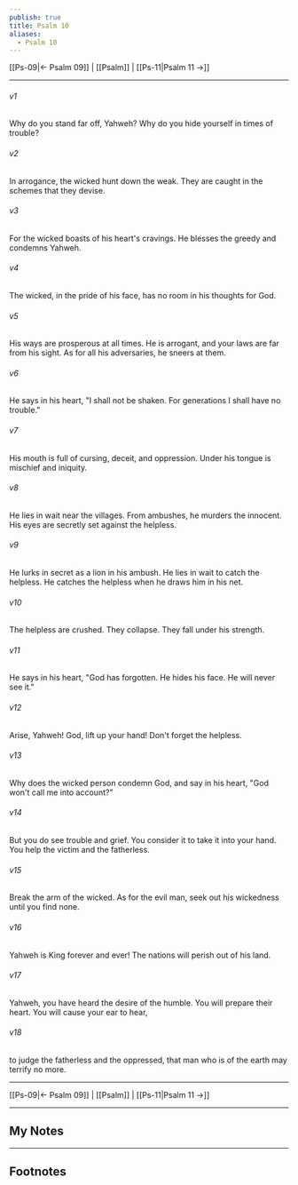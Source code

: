 ```yaml
---
publish: true
title: Psalm 10
aliases:
  - Psalm 10
---
```


[[Ps-09|← Psalm 09]] | [[Psalm]] | [[Ps-11|Psalm 11 →]]
***



###### v1 
Why do you stand far off, Yahweh? Why do you hide yourself in times of trouble? 

###### v2 
In arrogance, the wicked hunt down the weak. They are caught in the schemes that they devise. 

###### v3 
For the wicked boasts of his heart's cravings. He blesses the greedy and condemns Yahweh. 

###### v4 
The wicked, in the pride of his face, has no room in his thoughts for God. 

###### v5 
His ways are prosperous at all times. He is arrogant, and your laws are far from his sight. As for all his adversaries, he sneers at them. 

###### v6 
He says in his heart, "I shall not be shaken. For generations I shall have no trouble." 

###### v7 
His mouth is full of cursing, deceit, and oppression. Under his tongue is mischief and iniquity. 

###### v8 
He lies in wait near the villages. From ambushes, he murders the innocent. His eyes are secretly set against the helpless. 

###### v9 
He lurks in secret as a lion in his ambush. He lies in wait to catch the helpless. He catches the helpless when he draws him in his net. 

###### v10 
The helpless are crushed. They collapse. They fall under his strength. 

###### v11 
He says in his heart, "God has forgotten. He hides his face. He will never see it." 

###### v12 
Arise, Yahweh! God, lift up your hand! Don't forget the helpless. 

###### v13 
Why does the wicked person condemn God, and say in his heart, "God won't call me into account?" 

###### v14 
But you do see trouble and grief. You consider it to take it into your hand. You help the victim and the fatherless. 

###### v15 
Break the arm of the wicked. As for the evil man, seek out his wickedness until you find none. 

###### v16 
Yahweh is King forever and ever! The nations will perish out of his land. 

###### v17 
Yahweh, you have heard the desire of the humble. You will prepare their heart. You will cause your ear to hear, 

###### v18 
to judge the fatherless and the oppressed, that man who is of the earth may terrify no more.

***
[[Ps-09|← Psalm 09]] | [[Psalm]] | [[Ps-11|Psalm 11 →]]

---
## My Notes

---
## Footnotes